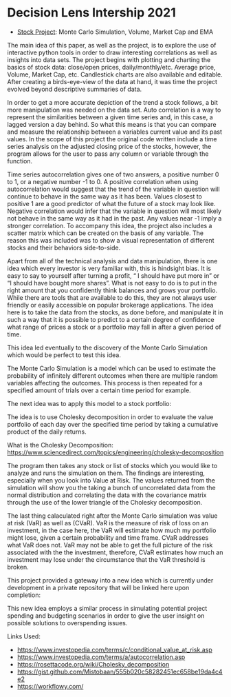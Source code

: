 # Decision Lens Intership 2021

* [Stock Project](Stock_Project.ipynb): Monte Carlo Simulation, Volume, Market Cap and EMA

The main idea of this paper, as well as the project, is to explore the use of interactive python tools in order to draw interesting correlations as well as insights into data sets. The project begins with plotting and charting the basics of stock data: close/open prices, daily/monthly/etc. Average price, Volume, Market Cap, etc. Candlestick charts are also available and editable. After creating a birds-eye-view of the data at hand, it was time the project evolved beyond descriptive summaries of data. 

  In order to get a more accurate depiction of the trend a stock follows, a bit more manipulation was needed on the data set. Auto correlation is a way to represent the similarities between a given time series and, in this case, a lagged version a day behind. So what this means is that you can compare and measure the relationship between a variables current value and its past values. In the scope of this project the original code written include a time series analysis on the adjusted closing price of the stocks, however, the program allows for the user to pass any column or variable through the function. 

  Time series autocorrelation gives one of two answers, a positive number 0 to 1, or a negative number -1 to 0. A positive correlation when using autocorrelation would suggest that the trend of the variable in question will continue to behave in the same way as it has been. Values closest to positive 1 are a good predictor of what the future of a stock may look like. Negative correlation would infer that the variable in question will most likely not behave in the same way as it had in the past. Any values near -1 imply a stronger correlation. To accompany this idea, the project also includes a scatter matrix which can be created on the basis of any variable. The reason this was included was to show a visual representation of different stocks and their behaviors side-to-side.

  Apart from all of the technical analysis and data manipulation, there is one idea which every investor is very familiar with, this is hindsight bias. It is easy to say to yourself after turning a profit, “ I should have put more in” or “I should have bought more shares”. What is not easy to do is to put in the right amount that you confidently think balances and grows your portfolio. While there are tools that are available to do this, they are not always user friendly or easily accessible on popular brokerage applications. The idea here is to take the data from the stocks, as done before, and manipulate it in such a way that it is possible to predict to a certain degree of confidence what range of prices a stock or a portfolio may fall in after a given period of time.

This idea led eventually to the discovery of the Monte Carlo Simulation which would be perfect to test this idea.

  The Monte Carlo Simulation is a model which can be used to estimate the probability of infinitely different outcomes when there are multiple random variables affecting the outcomes. This process is then repeated for a specified amount of trials over a certain time period for example.

The next idea was to apply this model to a stock portfolio:

  The idea is to use Cholesky decomposition in order to evaluate the value portfolio of each day over the specified time period by taking a cumulative product of the daily returns.

What is the Cholesky Decomposition: https://www.sciencedirect.com/topics/engineering/cholesky-decomposition

  The program then takes any stock or list of stocks which you would like to analyze and runs the simulation on them. The findings are interesting, especially when you look into Value at Risk. The values returned from the simulation will show you the taking a bunch of uncorrelated data from the normal distribution and correlating the data with the covariance matrix through the use of the lower triangle of the Cholesky decomposition.

  The last thing calaculated right after the Monte Carlo simulation was value at risk (VaR) as well as (CVaR). VaR is the measure of risk of loss on an investment, in the case here, the VaR will estimate how much my portfolio might lose, given a certain probability and time frame.  CVaR addresses what VaR does not. VaR may not be able to get the full picture of the risk associated with the the investment, therefore, CVaR estimates how much an investment may lose under the circumstance that the VaR threshold is broken.
  
This project provided a gateway into a new idea which is currently under development in a private repository that will be linked here upon completion:

This new idea employs a similar process in simulating potential project spending and budgeting scenarios in order to give the user insight on possible solutions to overspending issues.
  
  
Links Used:
  
* https://www.investopedia.com/terms/c/conditional_value_at_risk.asp
* https://www.investopedia.com/terms/a/autocorrelation.asp
* https://rosettacode.org/wiki/Cholesky_decomposition
* https://gist.github.com/Mistobaan/555b020c58282451ec658be19da4c4e2
* https://workflowy.com/


